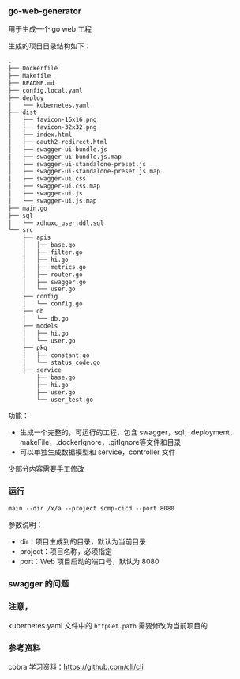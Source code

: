 ### go-web-generator

用于生成一个 go web 工程

生成的项目目录结构如下：
```markdown
.
├── Dockerfile
├── Makefile
├── README.md
├── config.local.yaml
├── deploy
│   └── kubernetes.yaml
├── dist
│   ├── favicon-16x16.png
│   ├── favicon-32x32.png
│   ├── index.html
│   ├── oauth2-redirect.html
│   ├── swagger-ui-bundle.js
│   ├── swagger-ui-bundle.js.map
│   ├── swagger-ui-standalone-preset.js
│   ├── swagger-ui-standalone-preset.js.map
│   ├── swagger-ui.css
│   ├── swagger-ui.css.map
│   ├── swagger-ui.js
│   └── swagger-ui.js.map
├── main.go
├── sql
│   └── xdhuxc_user.ddl.sql
└── src
    ├── apis
    │   ├── base.go
    │   ├── filter.go
    │   ├── hi.go
    │   ├── metrics.go
    │   ├── router.go
    │   ├── swagger.go
    │   └── user.go
    ├── config
    │   └── config.go
    ├── db
    │   └── db.go
    ├── models
    │   ├── hi.go
    │   └── user.go
    ├── pkg
    │   ├── constant.go
    │   └── status_code.go
    ├── service
        ├── base.go
        ├── hi.go
        ├── user.go
        └── user_test.go

```

功能：
* 生成一个完整的，可运行的工程，包含 swagger，sql，deployment，makeFile，.dockerIgnore，.gitIgnore等文件和目录
* 可以单独生成数据模型和 service，controller 文件

少部分内容需要手工修改


### 运行

```markdown
main --dir /x/a --project scmp-cicd --port 8080
```
参数说明：
* dir：项目生成到的目录，默认为当前目录
* project：项目名称，必须指定
* port：Web 项目启动的端口号，默认为 8080


### swagger 的问题


### 注意，

kubernetes.yaml 文件中的 `httpGet.path` 需要修改为当前项目的

### 参考资料

cobra 学习资料：https://github.com/cli/cli
